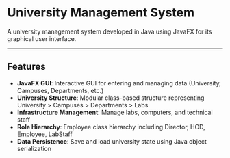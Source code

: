 # University Management System

A university management system developed in Java using JavaFX for its graphical user interface.

---

## Features

- **JavaFX GUI**: Interactive GUI for entering and managing data (University, Campuses, Departments, etc.)
- **University Structure**: Modular class-based structure representing University > Campuses > Departments > Labs
- **Infrastructure Management**: Manage labs, computers, and technical staff
- **Role Hierarchy**: Employee class hierarchy including Director, HOD, Employee, LabStaff
- **Data Persistence**: Save and load university state using Java object serialization
